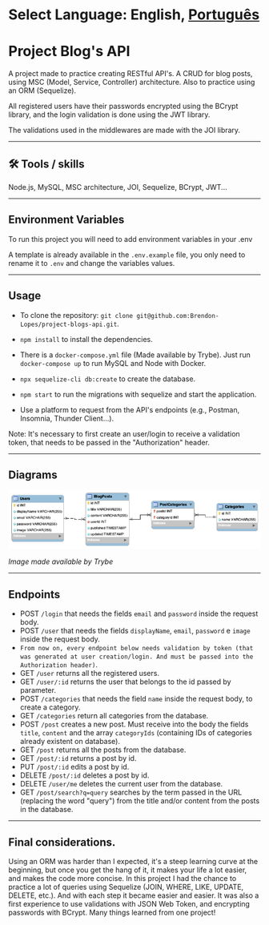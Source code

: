 # Select Language: English, [Português](./README-PT.md)

# Project Blog's API

A project made to practice creating RESTful API's. A CRUD for blog posts, using MSC (Model, Service, Controller) architecture. Also to practice using an ORM (Sequelize).

All registered users have their passwords encrypted using the BCrypt library, and the login validation is done using the JWT library.

The validations used in the middlewares are made with the JOI library.

<hr></hr>

## 🛠 Tools / skills
Node.js, MySQL, MSC architecture, JOI, Sequelize, BCrypt, JWT...

<hr></hr>

## Environment Variables

To run this project you will need to add environment variables in your .env

A template is already available in the `.env.example` file, you only need to rename it to `.env` and change the variables values.

<hr></hr>

## Usage

- To clone the repository: `git clone git@github.com:Brendon-Lopes/project-blogs-api.git`.

- `npm install` to install the dependencies.

- There is a `docker-compose.yml` file (Made available by Trybe). Just run `docker-compose up` to run MySQL and Node with Docker.

- `npx sequelize-cli db:create` to create the database.

- `npm start` to run the migrations with sequelize and start the application.

- Use a platform to request from the API's endpoints (e.g., Postman, Insomnia, Thunder Client...).

Note: It's necessary to first create an user/login to receive a validation token, that needs to be passed in the "Authorization" header.

<hr></hr>

## Diagrams

![Tables relations diagram](tabelas-blogs-api.png)

<i> Image made available by Trybe </i>

<hr></hr>

## Endpoints

- POST `/login` that needs the fields `email` and `password` inside the request body.
- POST `/user` that needs the fields `displayName`, `email`, `password` e `image` inside the request body.
- `From now on, every endpoint below needs validation by token (that was generated at user creation/login. And must be passed into the Authorization header)`.
- GET `/user` returns all the registered users.
- GET `/user/:id` returns the user that belongs to the id passed by parameter.
- POST `/categories` that needs the field `name` inside the request body, to create a category.
- GET `/categories` return all categories from the database.
- POST `/post` creates a new post. Must receive into the body the fields `title`, `content` and the array `categoryIds` (containing IDs of categories already existent on database).
- GET `/post` returns all the posts from the database.
- GET `/post/:id` returns a post by id.
- PUT `/post/:id` edits a post by id.
- DELETE `/post/:id` deletes a post by id.
- DELETE `/user/me` deletes the current user from the database.
- GET `/post/search?q=query` searches by the term passed in the URL (replacing the word "query") from the title and/or content from the posts in the database.

<hr></hr>

## Final considerations.

Using an ORM was harder than I expected, it's a steep learning curve at the beginning, but once you get the hang of it, it makes your life a lot easier, and makes the code more concise. In this project I had the chance to practice a lot of queries using Sequelize (JOIN, WHERE, LIKE, UPDATE, DELETE, etc.). And with each step it became easier and easier. It was also a first experience to use validations with JSON Web Token, and encrypting passwords with BCrypt. Many things learned from one project!
